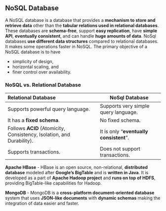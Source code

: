 ## NoSQL Database

A NoSQL database is a database that provides a **mechanism to store and retrieve data** other than the **tabular relations used in relational databases**. These databases are **schema-free**, support **easy replication**, have **simple API**, **eventually consistent**, and can handle **huge amounts of data**. NoSql databases **use different data structures** compared to relational databases. It makes some operations faster in NoSQL. The primary objective of a NoSQL database is to have

- simplicity of design,
- horizontal scaling, and
- finer control over availability.

### NoSQL vs. Relational Database

| Relational Database                                          | NoSql Database                          |
| :----------------------------------------------------------- | --------------------------------------- |
| Supports powerful query language.                            | Supports very simple query language.    |
| It has a **fixed schema**.                                   | No fixed schema.                        |
| Follows **ACID** (Atomicity, Consistency, Isolation, and  Durability). | It is only “**eventually consistent**”. |
| Supports transactions.                                       | Does not support transactions.          |

**Apache HBase** - HBase is an open source, non-relational, **distributed database** modeled after **Google’s BigTable** and is **written in Java**. It is developed as a part of **Apache Hadoop project** and **runs on top of HDFS**, providing BigTable-like capabilities for Hadoop.

**MongoDB** - MongoDB is a **cross-platform document-oriented database** system that uses **JSON-like documents** with **dynamic schemas** making the integration of data easier and faster.



